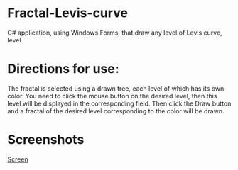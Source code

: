 # Fractal-Levis-curve
C# application, using Windows Forms, that draw any level of Levis curve, level 

# Directions for use:
The fractal is selected using a drawn tree, each level of which has its own color. You need to click the mouse button on the desired level, then this level will be displayed in the corresponding field. Then click the Draw button and a fractal of the desired level corresponding to the color will be drawn.

# Screenshots
[Screen](https://drive.google.com/file/d/0B2o5DZ5T-6k8T2ZISnR2WjV5WHc/view?usp=sharing)
